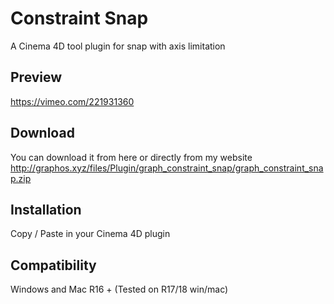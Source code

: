 # Constraint Snap
A Cinema 4D tool plugin for snap with axis limitation

Preview
-----
https://vimeo.com/221931360

Download
-----
You can download it from here or directly from my website
http://graphos.xyz/files/Plugin/graph_constraint_snap/graph_constraint_snap.zip

Installation
-----
Copy / Paste in your Cinema 4D plugin

Compatibility
-----
Windows and Mac R16 + (Tested on R17/18 win/mac)
